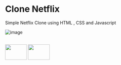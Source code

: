 # Clone Netflix
Simple Netflix Clone using HTML , CSS and Javascript 

![image](https://github.com/akshayrai14/BharatInternTASKS/assets/109916723/87531071-cec8-43ba-92ef-8e5d9086e143)


 <div style="display-flex"><br>
    <img height ="50" width="70" src="https://cdn.jsdelivr.net/gh/devicons/devicon/icons/html5/html5-original-wordmark.svg" />
    <img height ="50" width="70" src="https://cdn.jsdelivr.net/gh/devicons/devicon/icons/css3/css3-original-wordmark.svg" />

  </div>
    </div>
